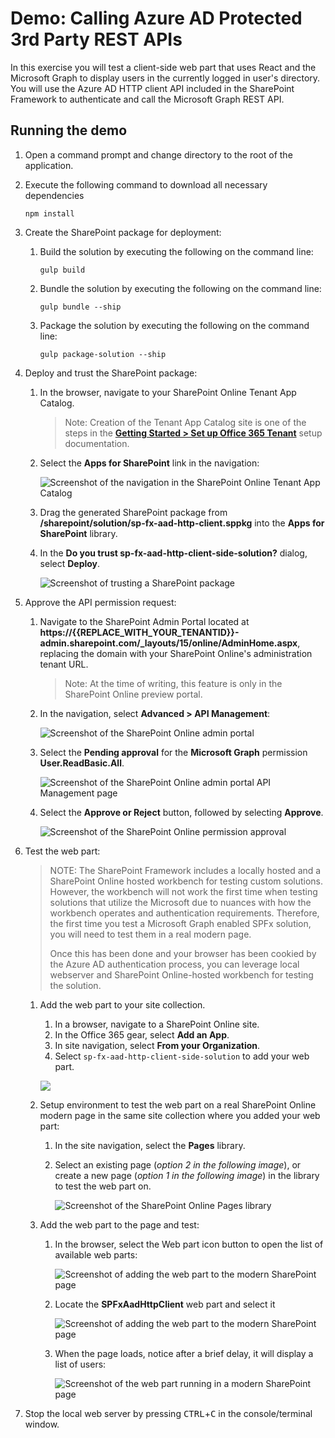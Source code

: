 # Demo: Calling Azure AD Protected 3rd Party REST APIs

In this exercise you will test a client-side web part that uses React and the Microsoft Graph to display users in the currently logged in user's directory. You will use the Azure AD HTTP client API included in the SharePoint Framework to authenticate and call the Microsoft Graph REST API.

## Running the demo

1. Open a command prompt and change directory to the root of the application.
1. Execute the following command to download all necessary dependencies

    ```shell
    npm install
    ```

1. Create the SharePoint package for deployment:
    1. Build the solution by executing the following on the command line:

        ```shell
        gulp build
        ```

    1. Bundle the solution by executing the following on the command line:

        ```shell
        gulp bundle --ship
        ```

    1. Package the solution by executing the following on the command line:

        ```shell
        gulp package-solution --ship
        ```

1. Deploy and trust the SharePoint package:
    1. In the browser, navigate to your SharePoint Online Tenant App Catalog.

        >Note: Creation of the Tenant App Catalog site is one of the steps in the **[Getting Started > Set up Office 365 Tenant](https://docs.microsoft.com/sharepoint/dev/spfx/set-up-your-developer-tenant)** setup documentation.

    1. Select the **Apps for SharePoint** link in the navigation:

        ![Screenshot of the navigation in the SharePoint Online Tenant App Catalog](../../Images/tenant-app-catalog-01.png)

    1. Drag the generated SharePoint package from **/sharepoint/solution/sp-fx-aad-http-client.sppkg** into the **Apps for SharePoint** library.
    1. In the **Do you trust sp-fx-aad-http-client-side-solution?** dialog, select **Deploy**.

        ![Screenshot of trusting a SharePoint package](../../Images/aad-addpackage-01.png)

1. Approve the API permission request:
    1. Navigate to the SharePoint Admin Portal located at **https://{{REPLACE_WITH_YOUR_TENANTID}}-admin.sharepoint.com/_layouts/15/online/AdminHome.aspx**, replacing the domain with your SharePoint Online's administration tenant URL.

        >Note: At the time of writing, this feature is only in the SharePoint Online preview portal.

    1. In the navigation, select **Advanced > API Management**:

        ![Screenshot of the SharePoint Online admin portal](../../Images/spo-admin-portal-01.png)

    1. Select the **Pending approval** for the **Microsoft Graph** permission **User.ReadBasic.All**.

        ![Screenshot of the SharePoint Online admin portal API Management page](../../Images/spo-admin-portal-02.png)

    1. Select the **Approve or Reject** button, followed by selecting **Approve**.

        ![Screenshot of the SharePoint Online permission approval](../../Images/aad-addpackage-03.png)

1. Test the web part:

    >NOTE: The SharePoint Framework includes a locally hosted and a SharePoint Online hosted workbench for testing custom solutions. However, the workbench will not work the first time when testing solutions that utilize the Microsoft due to nuances with how the workbench operates and authentication requirements. Therefore, the first time you test a Microsoft Graph enabled SPFx solution, you will need to test them in a real modern page.
    >
    >Once this has been done and your browser has been cookied by the Azure AD authentication process, you can leverage local webserver and SharePoint Online-hosted workbench for testing the solution.

    1. Add the web part to your site collection.
        1. In a browser, navigate to a SharePoint Online site.
        1. In the Office 365 gear, select **Add an App**.
        1. In site navigation, select **From your Organization**.
        1. Select `sp-fx-aad-http-client-side-solution` to add your web part.

        ![](../../Images/aad-addpackage-05.png)

    1. Setup environment to test the web part on a real SharePoint Online modern page in the same site collection where you added your web part:
        1. In the site navigation, select the **Pages** library.
        1. Select an existing page (*option 2 in the following image*), or create a new page (*option 1 in the following image*) in the library to test the web part on.

            ![Screenshot of the SharePoint Online Pages library](../../Images/graph-test-01.png)

    1. Add the web part to the page and test:
        1. In the browser, select the Web part icon button to open the list of available web parts:

            ![Screenshot of adding the web part to the modern SharePoint page](../../Images/graph-persona-01.png)

        1. Locate the **SPFxAadHttpClient** web part and select it

            ![Screenshot of adding the web part to the modern SharePoint page](../../Images/aad-addpackage-06.png)

        1. When the page loads, notice after a brief delay, it will display a list of users:

            ![Screenshot of the web part running in a modern SharePoint page](../../Images/aad-addpackage-07.png)

1. Stop the local web server by pressing <kbd>CTRL</kbd>+<kbd>C</kbd> in the console/terminal window.

